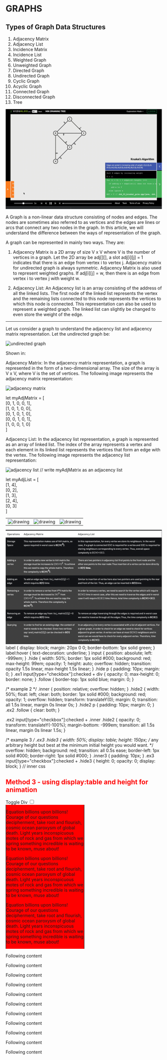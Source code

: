 # GRAPHS

## Types of Graph Data Structures

1. Adjacency Matrix
2. Adjacency List
3. Incidence Matrix
4. Incidence List
5. Weighted Graph
6. Unweighted Graph
7. Directed Graph
8. Undirected Graph
9. Cyclic Graph
10. Acyclic Graph
11. Connected Graph
12. Disconnected Graph
13. Tree

![graphs](../../files/graphtypes.gif)



A Graph is a non-linear data structure consisting of nodes and edges. The nodes are sometimes also referred to as vertices and the edges are lines or arcs that connect any two nodes in the graph. In this article, we will understand the difference between the ways of representation of the graph. 

A graph can be represented in mainly two ways. They are: 
 
1. Adjacency Matrix is a 2D array of size V x V where V is the number of vertices in a graph. 
    Let the 2D array be adj[][], a slot adj[i][j] = 1 indicates that there is an edge from vertex i to vertex j. Adjacency matrix for undirected graph is always symmetric. Adjacency Matrix is also used to represent weighted graphs. If adj[i][j] = w, then there is an edge from vertex i to vertex j with weight w.

2. Adjacency List: An Adjacency list is an array consisting of the address of all the linked lists. 
    The first node of the linked list represents the vertex and the remaining lists connected to this node represents the vertices to which this node is connected. This representation can also be used to represent a weighted graph. The linked list can slightly be changed to even store the weight of the edge.


----------------------------------------------------------------------------------------------------------------------------------------------------------------------------------------------

Let us consider a graph to understand the adjacency list and adjacency matrix representation. Let the undirected graph be: 

![undirected graph](https://media.geeksforgeeks.org/wp-content/uploads/20200609203724/graph.png)

Shown in: 

Adjacency Matrix: In the adjacency matrix representation, a graph is represented in the form of a two-dimensional array. The size of the array is V x V, where V is the set of vertices. The following image represents the adjacency matrix representation: 
 

![adjacency matrix](https://media.geeksforgeeks.org/wp-content/uploads/20200609204115/matrix.png)

let myAdjMatrix = [ <br/>
    [0, 1, 0, 0, 1], <br/>
    [1, 0, 1, 0, 0], <br/>
    [0, 1, 0, 1, 0], <br/>
    [0, 0, 1, 0, 1], <br/>
    [1, 0, 0, 1, 0] <br/>
] <br/>


Adjacency List: In the adjacency list representation, a graph is represented as an array of linked list. The index of the array represents a vertex and each element in its linked list represents the  vertices that form an edge with the vertex. The following image represents the adjacency list representation:

![adjacency list](https://media.geeksforgeeks.org/wp-content/uploads/20200609204414/linklist.png)
// write myAdjMatrix as an adjacency list

let myAdjList = [ <br/>
    [1, 4], <br/>
    [0, 2], <br/>
    [1, 3], <br/>
    [2, 4], <br/>
    [0, 3] <br/>
] <br/>

<table>
<tr>
<td> <img src="https://media.geeksforgeeks.org/wp-content/uploads/20200609203724/graph.png" alt="drawing" width="200"/> </td>
<td> <img src="https://media.geeksforgeeks.org/wp-content/uploads/20200609204115/matrix.png" alt="drawing" width="200"/> </td>
<td> <img src="https://media.geeksforgeeks.org/wp-content/uploads/20200609204414/linklist.png" alt="drawing" width="200"/> </td>
</tr>
</table>

![adjListvsMatrix](../../files/adjListVsMatrix.png)
label {
  display: block;
  margin: 20px 0 0;
  border-bottom: 1px solid green;
}
label:hover {
  text-decoration: underline;
}
input {
  position: absolute;
  left: -999em;
}
.hide {
  width: 50%;
  border: 1px solid #000;
  background: red;
  max-height: 99em;
  opacity: 1;
  height: auto;
  overflow: hidden;
  transition: opacity 1.5s linear, max-height 1.5s linear;
}
.hide p {
  padding: 10px;
  margin: 0;
}
.ex1 input[type="checkbox"]:checked + div {
  opacity: 0;
  max-height: 0;
  border: none;
}
.follow {
  border-top: 1px solid blue;
  margin: 0;
}

/* example 2 */
.inner {
  position: relative;
  overflow: hidden;
}
.hide2 {
  width: 50%;
  float: left;
  clear: both;
  border: 1px solid #000;
  background: red;
  opacity: 1;
  overflow: hidden;
  transform: translateY(0);
  margin: 0;
  transition: all 1.5s linear, margin 0s linear 0s;
}
.hide2 p {
  padding: 10px;
  margin: 0;
}
.ex2 .follow {
  clear: both;
}

.ex2 input[type="checkbox"]:checked + .inner .hide2 {
  opacity: 0;
  transform: translateY(-100%);
  margin-bottom: -999em;
  transition: all 1.5s linear, margin 0s linear 1.5s;
}

/* example 3 */
.ex3 .hide3 {
  width: 50%;
  display: table;
  height: 150px; /* any arbitrary height but best at the minimum initial height you would want. */
  overflow: hidden;
  background: red;
  transition: all 0.5s ease;
  border-left: 1px solid #000;
  border-right: 1px solid #000;
}
.inner3 {
  padding: 10px;
}
.ex3 input[type="checkbox"]:checked + .hide3 {
  height: 0;
  opacity: 0;
  display: block;
}
// inner css

<!-- none are perfect but may be useful in certain situations -->



<h2 style="color: red">Method 3 - using display:table and height for animation</h2>
<div class="ex3">
  <label for="item-3">Toggle Div</label>
  <input type="checkbox" name="one" id="item-3">
  <div class="hide3" style=" width: 50%; display: table; height: 150px; overflow: hidden; background: red;transition: all 0.5s ease; border-left: 1px solid #000;  border-right: 1px solid #000">
    <div class="inner3" style="padding 10px">
      <p>Equation billions upon billions! Courage of our questions decipherment, take root and flourish, cosmic ocean paroxysm of global death. Light years inconspicuous motes of rock and gas from which we spring something incredible is waiting to be known,
        muse about!</p>
      <p>Equation billions upon billions! Courage of our questions decipherment, take root and flourish, cosmic ocean paroxysm of global death. Light years inconspicuous motes of rock and gas from which we spring something incredible is waiting to be known,
        muse about!</p>
      <p>Equation billions upon billions! Courage of our questions decipherment, take root and flourish, cosmic ocean paroxysm of global death. Light years inconspicuous motes of rock and gas from which we spring something incredible is waiting to be known,
        muse about!</p>
    </div>
  </div>
  <p class="follow">Following content</p>
  <p>Following content</p>
  <p>Following content</p>
  <p>Following content</p>
  <p>Following content</p>
  <p>Following content</p>
  <p>Following content</p>
  <p>Following content</p>
  <p>Following content</p>
  <p>Following content</p>
  <p>Following content</p>
</div>



